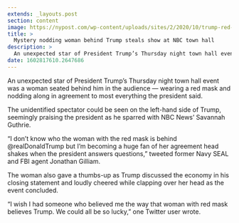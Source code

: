 ```yaml
--- 
extends: _layouts.post 
section: content 
image: https://nypost.com/wp-content/uploads/sites/2/2020/10/trump-red-mask.jpg?quality=90&strip=all&w=1200 
title: > 
  Mystery nodding woman behind Trump steals show at NBC town hall 
description: > 
  An unexpected star of President Trump’s Thursday night town hall event was a woman seated behind him in the audience — wearing a red mask and nodding along in agreement to most everything the president said.The unidentified spectator could be seen on the left-hand side of Trump, seemingly praising the president as he sparred with NBC News’ Savannah Guthrie.“I don’t know who the woman with the red mask is behind @realDonaldTrump but I’m becoming a huge fan of her agreement head shakes when the president answers questions,” tweeted former Navy SEAL and FBI agent Jonathan Gilliam.The woman also gave a thumbs-up as Trump discussed the economy in his closing statement and loudly cheered while clapping over her head as the event concluded.“I wish I had someone who believed me the way that woman with red mask believes Trump. 
date: 1602817610.2647686 
--- 
```

An unexpected star of President Trump’s Thursday night town hall event was a woman seated behind him in the audience — wearing a red mask and nodding along in agreement to most everything the president said.

The unidentified spectator could be seen on the left-hand side of Trump, seemingly praising the president as he sparred with NBC News’ Savannah Guthrie.

“I don’t know who the woman with the red mask is behind @realDonaldTrump but I’m becoming a huge fan of her agreement head shakes when the president answers questions,” tweeted former Navy SEAL and FBI agent Jonathan Gilliam.

The woman also gave a thumbs-up as Trump discussed the economy in his closing statement and loudly cheered while clapping over her head as the event concluded.

“I wish I had someone who believed me the way that woman with red mask believes Trump. We could all be so lucky,” one Twitter user wrote.